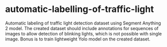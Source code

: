 # automatic-labelling-of-traffic-light
Automatic labeling of traffic light detection dataset using Segment Anything 2 model. The created dataset should include annotations for sequences of images to allow detection of blinking lights, which is not possible with single image. Bonus is to train lightweight Yolo model on the created dataset.
